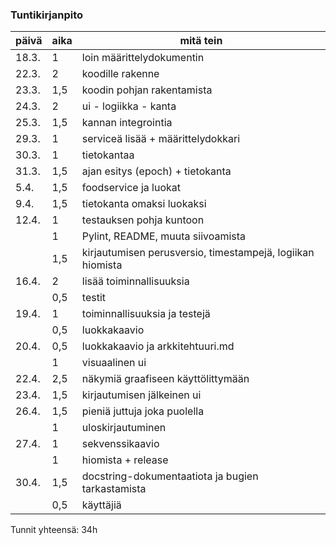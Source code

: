 ### Tuntikirjanpito

| päivä | aika | mitä tein                 |
|-------|------|---------------------------|
| 18.3. | 1    | loin määrittelydokumentin |
| 22.3. | 2    | koodille rakenne          |
| 23.3. | 1,5  | koodin pohjan rakentamista|
| 24.3. | 2    | ui - logiikka - kanta     |
| 25.3. | 1,5  | kannan integrointia       |
| 29.3. | 1    | serviceä lisää + määrittelydokkari |
| 30.3. | 1    | tietokantaa               |
| 31.3. | 1,5  | ajan esitys (epoch) + tietokanta |
| 5.4.  | 1,5  | foodservice ja luokat |
| 9.4.  |  1,5    | tietokanta omaksi luokaksi |
| 12.4. | 1 | testauksen pohja kuntoon |
| | 1 | Pylint, README, muuta siivoamista |
| | 1,5 | kirjautumisen perusversio, timestampejä, logiikan hiomista |
| 16.4. | 2 | lisää toiminnallisuuksia |
| | 0,5 | testit |
| 19.4. | 1 | toiminnallisuuksia ja testejä |
|| 0,5 | luokkakaavio |
| 20.4. | 0,5 | luokkakaavio ja arkkitehtuuri.md |
| | 1 | visuaalinen ui |
| 22.4. | 2,5 | näkymiä graafiseen käyttölittymään |
| 23.4. | 1,5 | kirjautumisen jälkeinen ui |
| 26.4. | 1,5 | pieniä juttuja joka puolella |
|| 1 | uloskirjautuminen |
| 27.4. | 1 | sekvenssikaavio |
| | 1 | hiomista + release |
| 30.4. | 1,5 | docstring-dokumentaatiota ja bugien tarkastamista |
| | 0,5 | käyttäjiä |

Tunnit yhteensä: 34h